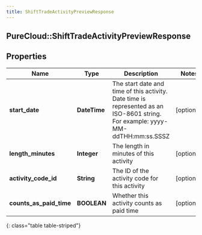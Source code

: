 ```yaml
---
title: ShiftTradeActivityPreviewResponse
---
```

## PureCloud::ShiftTradeActivityPreviewResponse

## Properties

|Name | Type | Description | Notes|
|------------ | ------------- | ------------- | -------------|
| **start_date** | **DateTime** | The start date and time of this activity. Date time is represented as an ISO-8601 string. For example: yyyy-MM-ddTHH:mm:ss.SSSZ | [optional] |
| **length_minutes** | **Integer** | The length in minutes of this activity | [optional] |
| **activity_code_id** | **String** | The ID of the activity code for this activity | [optional] |
| **counts_as_paid_time** | **BOOLEAN** | Whether this activity counts as paid time | [optional] |
{: class="table table-striped"}


